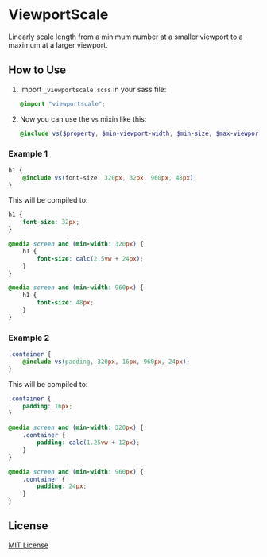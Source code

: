 # ViewportScale

Linearly scale length from a minimum number at a smaller viewport to a maximum at a larger viewport.

## How to Use

1. Import `_viewportscale.scss` in your sass file:

   ```scss
   @import "viewportscale";
   ```

2. Now you can use the `vs` mixin like this:

   ```scss
   @include vs($property, $min-viewport-width, $min-size, $max-viewport-width, $max-size);
   ```

### Example 1

```scss
h1 {
    @include vs(font-size, 320px, 32px, 960px, 48px);
}
```

This will be compiled to:

```css
h1 {
    font-size: 32px;
}

@media screen and (min-width: 320px) {
    h1 {
        font-size: calc(2.5vw + 24px);
    }
}

@media screen and (min-width: 960px) {
    h1 {
        font-size: 48px;
    }
}
```

### Example 2

```scss
.container {
    @include vs(padding, 320px, 16px, 960px, 24px);
}
```

This will be compiled to:

```css
.container {
    padding: 16px;
}

@media screen and (min-width: 320px) {
    .container {
        padding: calc(1.25vw + 12px);
    }
}

@media screen and (min-width: 960px) {
    .container {
        padding: 24px;
    }
}
```

## License

[MIT License](https://github.com/ixkaito/viewportsize/blob/master/LICENSE)
